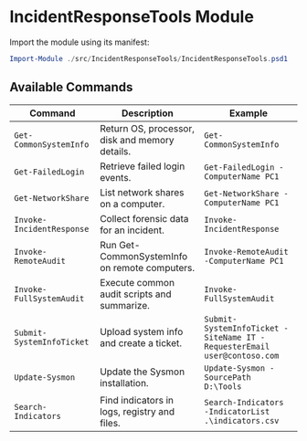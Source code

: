 # IncidentResponseTools Module

Import the module using its manifest:

```powershell
Import-Module ./src/IncidentResponseTools/IncidentResponseTools.psd1
```

## Available Commands

| Command | Description | Example |
|---------|-------------|---------|
| `Get-CommonSystemInfo` | Return OS, processor, disk and memory details. | `Get-CommonSystemInfo` |
| `Get-FailedLogin` | Retrieve failed login events. | `Get-FailedLogin -ComputerName PC1` |
| `Get-NetworkShare` | List network shares on a computer. | `Get-NetworkShare -ComputerName PC1` |
| `Invoke-IncidentResponse` | Collect forensic data for an incident. | `Invoke-IncidentResponse` |
| `Invoke-RemoteAudit` | Run Get-CommonSystemInfo on remote computers. | `Invoke-RemoteAudit -ComputerName PC1` |
| `Invoke-FullSystemAudit` | Execute common audit scripts and summarize. | `Invoke-FullSystemAudit` |
| `Submit-SystemInfoTicket` | Upload system info and create a ticket. | `Submit-SystemInfoTicket -SiteName IT -RequesterEmail user@contoso.com` |
| `Update-Sysmon` | Update the Sysmon installation. | `Update-Sysmon -SourcePath D:\Tools` |
| `Search-Indicators` | Find indicators in logs, registry and files. | `Search-Indicators -IndicatorList .\indicators.csv` |
